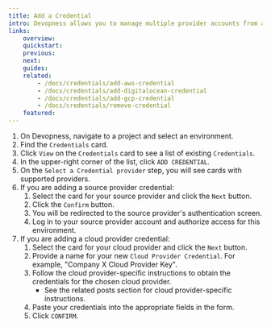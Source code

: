 ```yaml
---
title: Add a Credential
intro: Devopness allows you to manage multiple provider accounts from a single platform. Add Cloud Provider and Source Provider credentials to your environment to allow you and your team to provision, manage cloud infrastructure resources and deploy your applications with increased productivity.
links:
    overview:
    quickstart:
    previous:
    next:
    guides:
    related:
        - /docs/credentials/add-aws-credential
        - /docs/credentials/add-digitalocean-credential
        - /docs/credentials/add-gcp-credential
        - /docs/credentials/remove-credential
    featured:
---
```


1. On Devopness, navigate to a project and select an environment.
1. Find the `Credentials` card.
1. Click `View` on the `Credentials` card to see a list of existing `Credentials`.
1. In the upper-right corner of the list, click `ADD CREDENTIAL`.
1. On the `Select a Credential provider` step, you will see cards with supported providers.
1. If you are adding a source provider credential:
    1. Select the card for your source provider and click the `Next` button.
    1. Click the `Confirm` button.
    1. You will be redirected to the source provider's authentication screen.
    1. Log in to your source provider account and authorize access for this environment.
1. If you are adding a cloud provider credential:
    1. Select the card for your cloud provider and click the `Next` button.
    1. Provide a name for your new `Cloud Provider Credential`. For example, "Company X Cloud Provider Key".
    1. Follow the cloud provider-specific instructions to obtain the credentials for the chosen cloud provider.
        - See the related posts section for cloud provider-specific instructions.
    1. Paste your credentials into the appropriate fields in the form.
    1. Click `CONFIRM`.
